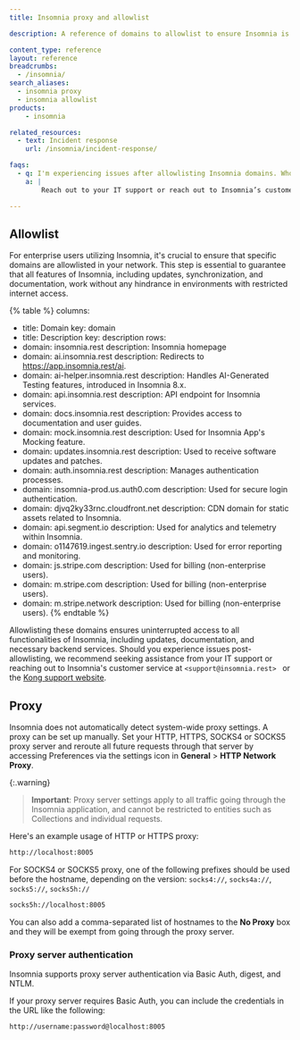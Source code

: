 ```yaml
---
title: Insomnia proxy and allowlist

description: A reference of domains to allowlist to ensure Insomnia is operating correctly within your organization.

content_type: reference
layout: reference
breadcrumbs: 
  - /insomnia/
search_aliases:
  - insomnia proxy
  - insomnia allowlist
products:
    - insomnia

related_resources:
  - text: Incident response
    url: /insomnia/incident-response/

faqs:
  - q: I'm experiencing issues after allowlisting Insomnia domains. Who can I reach out to for help?
    a: |
        Reach out to your IT support or reach out to Insomnia’s customer service at support@insomnia.rest or [https://support.konghq.com/support/s/](https://support.konghq.com/support/s/).

---
```


## Allowlist

For enterprise users utilizing Insomnia, it's crucial to ensure that specific domains are allowlisted in your network. This step is essential to guarantee that all features of Insomnia, including updates, synchronization, and documentation, work without any hindrance in environments with restricted internet access.

{% table %}
columns:
  - title: Domain
    key: domain
  - title: Description
    key: description
rows:
  - domain: insomnia.rest
    description: Insomnia homepage
  - domain: ai.insomnia.rest
    description: Redirects to https://app.insomnia.rest/ai.
  - domain: ai-helper.insomnia.rest
    description: Handles AI-Generated Testing features, introduced in Insomnia 8.x.
  - domain: api.insomnia.rest
    description: API endpoint for Insomnia services.
  - domain: docs.insomnia.rest
    description: Provides access to documentation and user guides.
  - domain: mock.insomnia.rest
    description: Used for Insomnia App's Mocking feature.
  - domain: updates.insomnia.rest
    description: Used to receive software updates and patches.
  - domain: auth.insomnia.rest
    description: Manages authentication processes.
  - domain: insomnia-prod.us.auth0.com
    description: Used for secure login authentication.
  - domain: djvq2ky33rnc.cloudfront.net
    description: CDN domain for static assets related to Insomnia.
  - domain: api.segment.io
    description: Used for analytics and telemetry within Insomnia.
  - domain: o1147619.ingest.sentry.io
    description: Used for error reporting and monitoring.
  - domain: js.stripe.com
    description: Used for billing (non-enterprise users).
  - domain: m.stripe.com
    description: Used for billing (non-enterprise users).
  - domain: m.stripe.network
    description: Used for billing (non-enterprise users).
{% endtable %}


Allowlisting these domains ensures uninterrupted access to all functionalities of Insomnia, including updates, documentation, and necessary backend services. Should you experience issues post-allowlisting, we recommend seeking assistance from your IT support or reaching out to Insomnia's customer service at `<support@insomnia.rest> ` or 
 the [Kong support website](https://support.konghq.com/support/s/).

## Proxy


Insomnia does not automatically detect system-wide proxy settings. A proxy can be set up manually. Set your HTTP, HTTPS, SOCKS4 or SOCKS5 proxy server and reroute all future requests through that server by accessing Preferences via the settings icon in **General** > **HTTP Network Proxy**.

{:.warning}
> **Important**: Proxy server settings apply to all traffic going through the Insomnia application, and cannot be restricted to entities such as Collections and individual requests.

Here's an example usage of HTTP or HTTPS proxy:

```bash
http://localhost:8005
```

For SOCKS4 or SOCKS5 proxy, one of the following prefixes should be used before the hostname, depending on the version: `socks4://`, `socks4a://`, `socks5://`, `socks5h://`

```bash
socks5h://localhost:8005
```

You can also add a comma-separated list of hostnames to the **No Proxy** box and they will be exempt from going through the proxy server.

### Proxy server authentication

Insomnia supports proxy server authentication via Basic Auth, digest, and NTLM.

If your proxy server requires Basic Auth, you can include the credentials in the URL like the following:

```bash
http://username:password@localhost:8005
```
